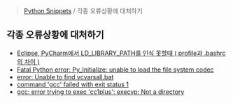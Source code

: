 > [Python Snippets](../README.md) / 각종 오류상황에 대처하기
## 각종 오류상황에 대처하기
- [Eclipse, PyCharm에서 LD_LIBRARY_PATH를 인식 못할때 ( profile과 .bashrc의 차이 ) ](Eclipse,%20PyCharm에서%20LD_LIBRARY_PATH를%20인식%20못할때%20(%20profile과%20.bashrc의%20차이%20)%20.md)
- [Fatal Python error: Py_Initialize: unable to load the file system codec](Fatal%20Python%20error%20-%20Py_Initialize%20-%20unable%20to%20load%20the%20file%20system%20codec.md)
- [error: Unable to find vcvarsall.bat ](Unable%20to%20find%20vcvarsall.bat%20.md)
- [command 'gcc' failed with exit status 1](command%20'gcc'%20failed%20with%20exit%20status%201.md)
- [gcc: error trying to exec 'cc1plus': execvp: Not a directory](gcc%20error%20-%20Not%20a%20directory.md)